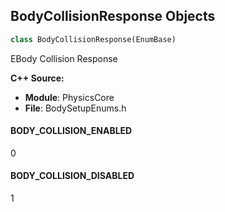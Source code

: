 ## BodyCollisionResponse Objects

```python
class BodyCollisionResponse(EnumBase)
```

EBody Collision Response

**C++ Source:**

- **Module**: PhysicsCore
- **File**: BodySetupEnums.h

<a id="unreal.BodyCollisionResponse.BODY_COLLISION_ENABLED"></a>

#### BODY_COLLISION_ENABLED

0

<a id="unreal.BodyCollisionResponse.BODY_COLLISION_DISABLED"></a>

#### BODY_COLLISION_DISABLED

1

<a id="unreal.NiagaraScalabilityUpdateFrequency"></a>